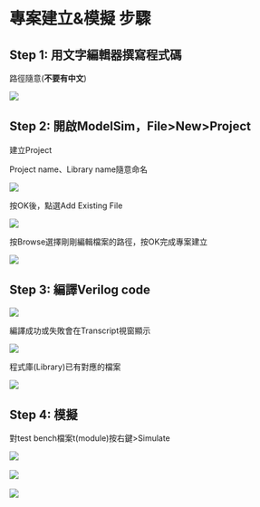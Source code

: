 # 專案建立&模擬 步驟
## Step 1: 用文字編輯器撰寫程式碼

路徑隨意(**不要有中文**)

![](https://i.imgur.com/0QXYbTk.png)

## Step 2: 開啟ModelSim，File>New>Project

建立Project

Project name、Library name隨意命名

![](https://i.imgur.com/HROB4C1.png)

按OK後，點選Add Existing File

![](https://i.imgur.com/HNtZ6gX.png/)

按Browse選擇剛剛編輯檔案的路徑，按OK完成專案建立

![](https://i.imgur.com/OSdihUf.png)

## Step 3: 編譯Verilog code

![](https://i.imgur.com/Ur5iJip.png)

編譯成功或失敗會在Transcript視窗顯示

![](https://i.imgur.com/BSduccD.png)


程式庫(Library)已有對應的檔案

![](https://i.imgur.com/aYm56h3.png)


## Step 4: 模擬

對test bench檔案t(module)按右鍵>Simulate

![](https://i.imgur.com/UqrBmuk.png)
<br> <br>
![](https://i.imgur.com/9ZXWXDl.png)
<br> <br>
![](https://i.imgur.com/xl9VsDI.png)
